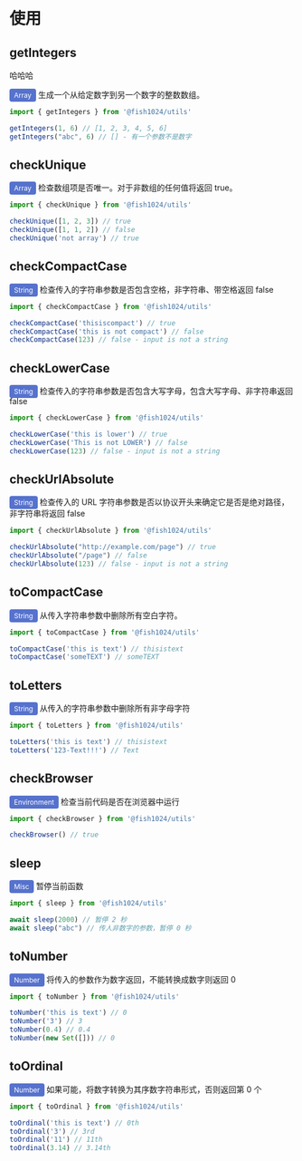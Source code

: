 # 使用

## getIntegers

<span class="VPButton medium brand">哈哈哈</span>

<span aria-label="in Array category" role="presentation" style="padding: .25rem .5rem; font-size: .75rem; line-height: 1rem; border-radius: .25rem; color: #fff; background: rgb(86, 114, 205);">Array</span>
生成一个从给定数字到另一个数字的整数数组。

```ts
import { getIntegers } from '@fish1024/utils'

getIntegers(1, 6) // [1, 2, 3, 4, 5, 6]
getIntegers("abc", 6) // [] - 有一个参数不是数字
```

## checkUnique

<span aria-label="in Array category" role="presentation" style="padding: .25rem .5rem; font-size: .75rem; line-height: 1rem; border-radius: .25rem; color: #fff; background: rgb(86, 114, 205);">Array</span>
检查数组项是否唯一。对于非数组的任何值将返回 true。

```ts
import { checkUnique } from '@fish1024/utils'

checkUnique([1, 2, 3]) // true
checkUnique([1, 1, 2]) // false
checkUnique('not array') // true
```

## checkCompactCase

<span aria-label="in String category" role="presentation" style="padding: .25rem .5rem; font-size: .75rem; line-height: 1rem; border-radius: .25rem; color: #fff; background: rgb(86, 114, 205);">String</span>
检查传入的字符串参数是否包含空格，非字符串、带空格返回 false

```ts
import { checkCompactCase } from '@fish1024/utils'

checkCompactCase('thisiscompact') // true
checkCompactCase('this is not compact') // false
checkCompactCase(123) // false - input is not a string
```

## checkLowerCase

<span aria-label="in String category" role="presentation" style="padding: .25rem .5rem; font-size: .75rem; line-height: 1rem; border-radius: .25rem; color: #fff; background: rgb(86, 114, 205);">String</span>
检查传入的字符串参数是否包含大写字母，包含大写字母、非字符串返回 false

```ts
import { checkLowerCase } from '@fish1024/utils'

checkLowerCase('this is lower') // true
checkLowerCase('This is not LOWER') // false
checkLowerCase(123) // false - input is not a string
```

## checkUrlAbsolute

<span aria-label="in String category" role="presentation" style="padding: .25rem .5rem; font-size: .75rem; line-height: 1rem; border-radius: .25rem; color: #fff; background: rgb(86, 114, 205);">String</span>
检查传入的 URL 字符串参数是否以协议开头来确定它是否是绝对路径，非字符串将返回 false

```ts
import { checkUrlAbsolute } from '@fish1024/utils'

checkUrlAbsolute("http://example.com/page") // true
checkUrlAbsolute("/page") // false
checkUrlAbsolute(123) // false - input is not a string
```

## toCompactCase

<span aria-label="in String category" role="presentation" style="padding: .25rem .5rem; font-size: .75rem; line-height: 1rem; border-radius: .25rem; color: #fff; background: rgb(86, 114, 205);">String</span>
从传入字符串参数中删除所有空白字符。

```ts
import { toCompactCase } from '@fish1024/utils'

toCompactCase('this is text') // thisistext
toCompactCase('someTEXT') // someTEXT
```

## toLetters

<span aria-label="in String category" role="presentation" style="padding: .25rem .5rem; font-size: .75rem; line-height: 1rem; border-radius: .25rem; color: #fff; background: rgb(86, 114, 205);">String</span>
从传入的字符串参数中删除所有非字母字符

```ts
import { toLetters } from '@fish1024/utils'

toLetters('this is text') // thisistext
toLetters('123-Text!!!') // Text
```

## checkBrowser

<span aria-label="in Environment category" role="presentation" style="padding: .25rem .5rem; font-size: .75rem; line-height: 1rem; border-radius: .25rem; color: #fff; background: rgb(86, 114, 205);">Environment</span>
检查当前代码是否在浏览器中运行

```ts
import { checkBrowser } from '@fish1024/utils'

checkBrowser() // true
```

## sleep

<span aria-label="in Misc category" role="presentation" style="padding: .25rem .5rem; font-size: .75rem; line-height: 1rem; border-radius: .25rem; color: #fff; background: rgb(86, 114, 205);">Misc</span>
暂停当前函数

```ts
import { sleep } from '@fish1024/utils'

await sleep(2000) // 暂停 2 秒
await sleep("abc") // 传人非数字的参数，暂停 0 秒
```

## toNumber

<span aria-label="in Number category" role="presentation" style="padding: .25rem .5rem; font-size: .75rem; line-height: 1rem; border-radius: .25rem; color: #fff; background: rgb(86, 114, 205);">Number</span>
将传入的参数作为数字返回，不能转换成数字则返回 0

```ts
import { toNumber } from '@fish1024/utils'

toNumber('this is text') // 0
toNumber('3') // 3
toNumber(0.4) // 0.4
toNumber(new Set([])) // 0
```

## toOrdinal

<span aria-label="in Number category" role="presentation" style="padding: .25rem .5rem; font-size: .75rem; line-height: 1rem; border-radius: .25rem; color: #fff; background: rgb(86, 114, 205);">Number</span>
如果可能，将数字转换为其序数字符串形式，否则返回第 0 个

```ts
import { toOrdinal } from '@fish1024/utils'

toOrdinal('this is text') // 0th
toOrdinal('3') // 3rd
toOrdinal('11') // 11th
toOrdinal(3.14) // 3.14th
```